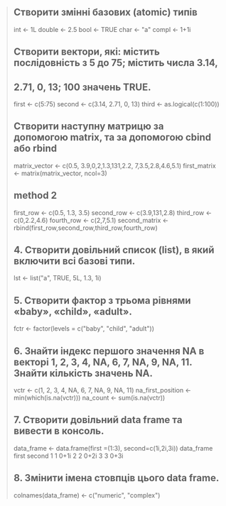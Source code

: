 > ## Створити змінні базових (atomic) типів
> 
> int <- 1L
> double <- 2.5
> bool <- TRUE
> char <- "a"
> compl <- 1+1i
> 
> ## Створити вектори, які: містить послідовність з 5 до 75; містить числа 3.14,
> ## 2.71, 0, 13; 100 значень TRUE.
> 
> first <- c(5:75)
> second <- c(3.14, 2.71, 0, 13)
> third <- as.logical(c(1:100))
> 
> ## Створити наступну матрицю за допомогою matrix, та за допомогою cbind або rbind
> 
> matrix_vector <- c(0.5, 3.9,0,2,1.3,131,2.2, 7,3.5,2.8,4.6,5.1)
> first_matrix <- matrix(matrix_vector, ncol=3)
> ## method 2
> first_row <- c(0.5, 1.3, 3.5)
> second_row <- c(3.9,131,2.8)
> third_row <- c(0,2.2,4.6)
> fourth_row <- c(2,7,5.1)
> second_matrix <- rbind(first_row,second_row,third_row,fourth_row)
> 
> ## 4. Створити довільний список (list), в який включити всі базові типи.
> 
> lst <- list("a", TRUE, 5L, 1.3, 1i)
> 
> ## 5. Створити фактор з трьома рівнями «baby», «child», «adult».
> 
> fctr <- factor(levels = c("baby", "child", "adult"))
> 
> ## 6. Знайти індекс першого значення NA в векторі 1, 2, 3, 4, NA, 6, 7, NA, 9, NA, 11. Знайти кількість значень NA.
> 
> vctr <- c(1, 2, 3, 4, NA, 6, 7, NA, 9, NA, 11)
> na_first_position <- min(which(is.na(vctr)))
> na_count <- sum(is.na(vctr))
> 
> ## 7. Створити довільний data frame та вивести в консоль.
> 
> data_frame <- data.frame(first =(1:3), second=c(1i,2i,3i))
> data_frame
  first second
1     1   0+1i
2     2   0+2i
3     3   0+3i
> 
> ## 8. Змінити імена стовпців цього data frame.
> 
> colnames(data_frame) <- c("numeric", "complex")